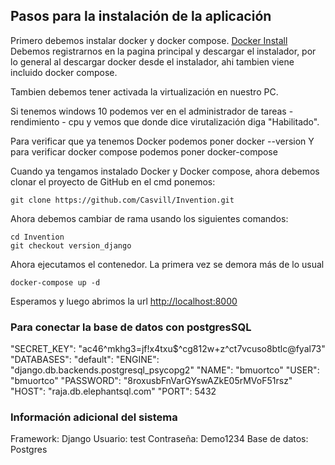 ## Pasos para la instalación de la aplicación

Primero debemos instalar docker y docker compose. [Docker Install](https://docs.docker.com/install/)
Debemos registrarnos en la pagina principal y descargar el instalador, por lo general al descargar docker desde el instalador, ahi tambien viene incluido docker compose. 

Tambien debemos tener activada la virtualización en nuestro PC.

Si tenemos windows 10 podemos ver en el administrador de tareas - rendimiento - cpu y vemos que donde dice virutalización diga "Habilitado". 

Para verificar que ya tenemos Docker podemos poner docker --version
Y para verificar docker compose podemos poner docker-compose

Cuando ya tengamos instalado Docker y Docker compose, ahora debemos clonar el proyecto
de GitHub en el cmd ponemos:
```
git clone https://github.com/Casvill/Invention.git
```
Ahora debemos cambiar de rama usando los siguientes comandos:
```
cd Invention
git checkout version_django
```
Ahora ejecutamos el contenedor.
La primera vez se demora más de lo usual

```docker-compose up -d```

Esperamos y luego abrimos la url
[http://localhost:8000](http://localhost:8000)

### Para conectar la base de datos con postgresSQL

"SECRET_KEY": "ac46^mkhg3=jf!x4txu$^cg812w+z^ct7vcuso8btlc@fyal73"<br>
"DATABASES":
"default": 
"ENGINE": "django.db.backends.postgresql_psycopg2"
"NAME": "bmuortco"
"USER": "bmuortco"
"PASSWORD": "8roxusbFnVarGYswAZkE05rMVoF51rsz"
"HOST": "raja.db.elephantsql.com"
"PORT": 5432

### Información adicional del sistema

Framework: Django
Usuario: test
Contraseña: Demo1234
Base de datos: Postgres
